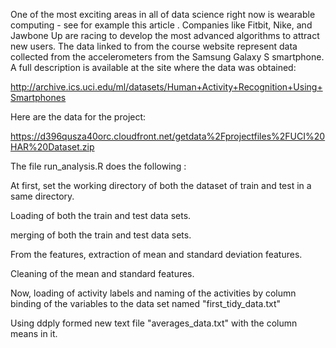 

One of the most exciting areas in all of data science right now is wearable computing - see for example this article . Companies like Fitbit, Nike, and Jawbone Up are racing to develop the most advanced algorithms to attract new users. The data linked to from the course website represent data collected from the accelerometers from the Samsung Galaxy S smartphone. A full description is available at the site where the data was obtained:

http://archive.ics.uci.edu/ml/datasets/Human+Activity+Recognition+Using+Smartphones

Here are the data for the project:

https://d396qusza40orc.cloudfront.net/getdata%2Fprojectfiles%2FUCI%20HAR%20Dataset.zip

The file run_analysis.R does the following :

At first, set the working directory of both the dataset of train and test in a same directory.

Loading of both the train and test data sets.

merging of both the train and test data sets.

From the features, extraction of mean and standard deviation features.

Cleaning of the mean and standard features.

Now, loading of activity labels and naming of the activities by column binding of the variables to the data set named "first_tidy_data.txt"

Using ddply formed new text file "averages_data.txt" with the column means in it.


